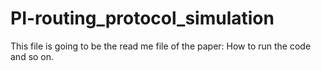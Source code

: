 # PI-routing_protocol_simulation

This file is going to be the read me file of the paper: How to run the code and so on.